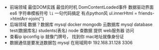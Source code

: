 - 前端领域 最佳DOM实践
  最佳的时机 DomContentLoaded事件
  数据驱动界面 
  es6 字符串模板符号 `li`
  一句代码搞定 有点python风
  ul.innerHtml = friends->htmlArr->join('')
- 后端领域 
  数据？数据库 mysql  docker   mongodb  云数据库 
  mysql database test(数据库名) students(表名)
  node 查数据
  提供 web服务器 访问
- 查看ip ipconfig
  ip 就像门牌号， 找到你
  mac地址就像身份证
- 数据通信是要发送数据包
  mysql 在局域网中
  192.168.31.128  3306 
  